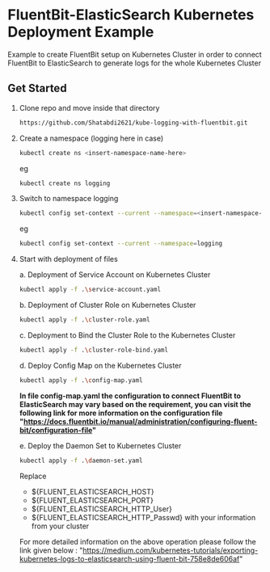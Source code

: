 # FluentBit-ElasticSearch Kubernetes Deployment Example 
Example to create FluentBit setup on Kubernetes Cluster in order to connect FluentBit to ElasticSearch to generate logs for the whole Kubernetes Cluster 

##  Get Started 
1. Clone repo and move inside that directory

    ``` bash
    https://github.com/Shatabdi2621/kube-logging-with-fluentbit.git
    ```
2. Create a namespace (logging here in case)

    ``` bash    
    kubectl create ns <insert-namespace-name-here>
    ```

    eg

    ``` bash
    kubectl create ns logging
    ```

3. Switch to namespace logging 

    ``` bash
    kubectl config set-context --current --namespace=<insert-namespace-name-here>
    ```

    eg 

    ``` bash
    kubectl config set-context --current --namespace=logging
    ```

4. Start with deployment of files 

    a. Deployment of Service Account on Kubernetes Cluster 

    ``` bash
    kubectl apply -f .\service-account.yaml 
    ```

    b. Deployment of Cluster Role on Kubernetes Cluster 

    ``` bash
    kubectl apply -f .\cluster-role.yaml
    ```

    c. Deployment to Bind the Cluster Role to the Kubernetes Cluster 

    ``` bash
    kubectl apply -f .\cluster-role-bind.yaml 
    ```

    d. Deploy Config Map on the Kubernetes Cluster 
    
    ``` bash
    kubectl apply -f .\config-map.yaml
    ```
    **In file config-map.yaml the configuration to connect FluentBit to ElasticSearch may vary based on the requirement, you can visit the following link for more information on the configuration file "https://docs.fluentbit.io/manual/administration/configuring-fluent-bit/configuration-file"**
    
    e. Deploy the Daemon Set to Kubernetes Cluster 

    ``` bash
    kubectl apply -f .\daemon-set.yaml
    ```

    Replace 
    - ${FLUENT_ELASTICSEARCH_HOST}
    - ${FLUENT_ELASTICSEARCH_PORT}
    - ${FLUENT_ELASTICSEARCH_HTTP_User}
    - ${FLUENT_ELASTICSEARCH_HTTP_Passwd}
    with your information from your cluster 

    For more detailed information on the above operation please follow the link given below :
    "https://medium.com/kubernetes-tutorials/exporting-kubernetes-logs-to-elasticsearch-using-fluent-bit-758e8de606af" 